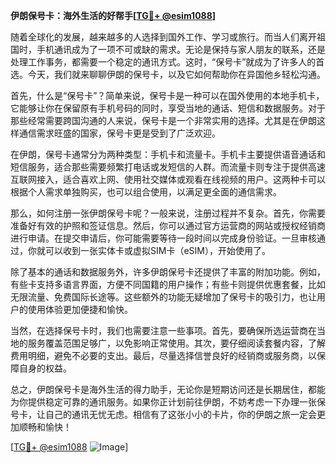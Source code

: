 **伊朗保号卡：海外生活的好帮手[[TG💪+ @esim1088](https://t.me/s/esim1088)]**

随着全球化的发展，越来越多的人选择到国外工作、学习或旅行。而当人们离开祖国时，手机通讯成为了一项不可或缺的需求。无论是保持与家人朋友的联系，还是处理工作事务，都需要一个稳定的通讯方式。这时，“保号卡”就成为了许多人的首选。今天，我们就来聊聊伊朗的保号卡，以及它如何帮助你在异国他乡轻松沟通。

首先，什么是“保号卡”？简单来说，保号卡是一种可以在国外使用的本地手机卡，它能够让你在保留原有手机号码的同时，享受当地的通话、短信和数据服务。对于那些经常需要跨国沟通的人来说，保号卡是一个非常实用的选择。尤其是在伊朗这样通信需求旺盛的国家，保号卡更是受到了广泛欢迎。

在伊朗，保号卡通常分为两种类型：手机卡和流量卡。手机卡主要提供语音通话和短信服务，适合那些需要频繁打电话或发短信的人群。而流量卡则专注于提供高速互联网接入，适合喜欢上网、使用社交媒体或观看在线视频的用户。这两种卡可以根据个人需求单独购买，也可以组合使用，以满足更全面的通信需求。

那么，如何注册一张伊朗保号卡呢？一般来说，注册过程并不复杂。首先，你需要准备好有效的护照和签证信息。然后，你可以通过官方运营商的网站或授权经销商进行申请。在提交申请后，你可能需要等待一段时间以完成身份验证。一旦审核通过，你就可以收到一张实体卡或虚拟SIM卡（eSIM），开始使用了。

除了基本的通话和数据服务外，许多伊朗保号卡还提供了丰富的附加功能。例如，有些卡支持多语言界面，方便不同国籍的用户操作；有些卡则提供优惠套餐，比如无限流量、免费国际长途等。这些额外的功能无疑增加了保号卡的吸引力，也让用户的使用体验更加便捷和愉快。

当然，在选择保号卡时，我们也需要注意一些事项。首先，要确保所选运营商在当地的服务覆盖范围足够广，以免影响正常使用。其次，要仔细阅读套餐内容，了解费用明细，避免不必要的支出。最后，尽量选择信誉良好的经销商或服务商，以保障自身的权益。

总之，伊朗保号卡是海外生活的得力助手，无论你是短期访问还是长期居住，都能为你提供稳定可靠的通讯服务。如果你正计划前往伊朗，不妨考虑一下办理一张保号卡，让自己的通讯无忧无虑。相信有了这张小小的卡片，你的伊朗之旅一定会更加顺畅和愉快！

[[TG💪+ @esim1088](https://t.me/s/esim1088) ![Image](https://i.postimg.cc/4NQfJmqS/Snipaste-2025-05-13-00-14-12.png)]
